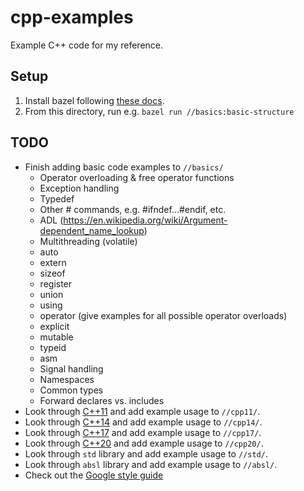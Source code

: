 # cpp-examples

Example C++ code for my reference.

## Setup

1.  Install bazel following [these docs](https://docs.bazel.build/versions/master/install-ubuntu.html).
2.  From this directory, run e.g. `bazel run //basics:basic-structure`

## TODO

*   Finish adding basic code examples to `//basics/`
    *   Operator overloading & free operator functions
    *   Exception handling
    *   Typedef
    *   Other # commands, e.g. #ifndef...#endif, etc.
    *   ADL (https://en.wikipedia.org/wiki/Argument-dependent_name_lookup)
    *   Multithreading (volatile)
    *   auto
    *   extern
    *   sizeof
    *   register
    *   union
    *   using
    *   operator (give examples for all possible operator overloads)
    *   explicit
    *   mutable
    *   typeid
    *   asm
    *   Signal handling
    *   Namespaces
    *   Common types
    *   Forward declares vs. includes
*   Look through [C++11](https://en.cppreference.com/w/cpp/11) and add example usage to `//cpp11/`.
*   Look through [C++14](https://en.cppreference.com/w/cpp/14) and add example usage to `//cpp14/`.
*   Look through [C++17](https://en.cppreference.com/w/cpp/17) and add example usage to `//cpp17/`.
*   Look through [C++20](https://en.cppreference.com/w/cpp/20) and add example usage to `//cpp20/`.
*   Look through `std` library and add example usage to `//std/`.
*   Look through `absl` library and add example usage to `//absl/`.
*   Check out the [Google style guide](https://google.github.io/styleguide/cppguide.html)
